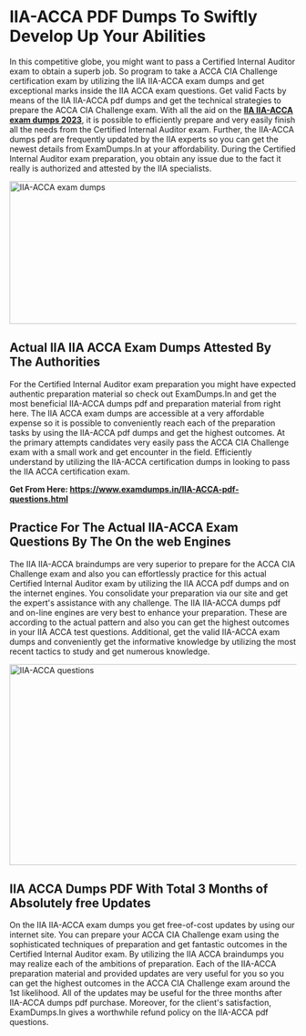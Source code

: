 <h1><strong>IIA-ACCA PDF Dumps To Swiftly Develop Up Your Abilities</strong></h1>
<p>In this competitive globe, you might want to pass a Certified Internal Auditor exam to obtain a superb job. So program to take a ACCA CIA Challenge certification exam by utilizing the IIA IIA-ACCA exam dumps and get exceptional marks inside the IIA ACCA exam questions. Get valid Facts by means of the IIA IIA-ACCA pdf dumps and get the technical strategies to prepare the ACCA CIA Challenge exam. With all the aid on the <strong><a href="https://www.examdumps.in/IIA-ACCA-pdf-questions.html">IIA IIA-ACCA exam dumps 2023</a></strong>, it is possible to efficiently prepare and very easily finish all the needs from the Certified Internal Auditor exam. Further, the IIA-ACCA dumps pdf are frequently updated by the IIA experts so you can get the newest details from ExamDumps.In at your affordability. During the Certified Internal Auditor exam preparation, you obtain any issue due to the fact it really is authorized and attested by the IIA specialists.</p>
<p><img src="https://i.ibb.co/zxJwW90/Copy-of-Online-Classes-Twitter-header-post-Made-with-Poster-My-Wall-1.png" alt="IIA-ACCA exam dumps" width="750" height="250" /></p>
<h2><strong>Actual IIA IIA ACCA Exam Dumps Attested By The Authorities</strong></h2>
<p>For the Certified Internal Auditor exam preparation you might have expected authentic preparation material so check out ExamDumps.In and get the most beneficial IIA-ACCA dumps pdf and preparation material from right here. The IIA ACCA exam dumps are accessible at a very affordable expense so it is possible to conveniently reach each of the preparation tasks by using the IIA-ACCA pdf dumps and get the highest outcomes. At the primary attempts candidates very easily pass the ACCA CIA Challenge exam with a small work and get encounter in the field. Efficiently understand by utilizing the IIA-ACCA certification dumps in looking to pass the IIA ACCA certification exam.</p>
<p><strong>Get From Here:&nbsp;<a href="https://www.examdumps.in/IIA-ACCA-pdf-questions.html">https://www.examdumps.in/IIA-ACCA-pdf-questions.html</a></strong></p>
<h2><strong>Practice For The Actual IIA-ACCA Exam Questions By The On the web Engines</strong></h2>
<p>The IIA IIA-ACCA braindumps are very superior to prepare for the ACCA CIA Challenge exam and also you can effortlessly practice for this actual Certified Internal Auditor exam by utilizing the IIA ACCA pdf dumps and on the internet engines. You consolidate your preparation via our site and get the expert's assistance with any challenge. The IIA IIA-ACCA dumps pdf and on-line engines are very best to enhance your preparation. These are according to the actual pattern and also you can get the highest outcomes in your IIA ACCA test questions. Additional, get the valid IIA-ACCA exam dumps and conveniently get the informative knowledge by utilizing the most recent tactics to study and get numerous knowledge.</p>
<p><a href="https://www.examdumps.in/IIA-ACCA-pdf-questions.html"><img src="https://i.ibb.co/QkNtdwY/Copy-of-Zoom-Online-Classes-Facebook-Share-Po-Made-with-Poster-My-Wall-1.jpg" alt="IIA-ACCA questions" width="670" height="352" /></a></p>
<h2><strong>IIA ACCA Dumps PDF With Total 3 Months of Absolutely free Updates</strong></h2>
<p>On the IIA IIA-ACCA exam dumps you get free-of-cost updates by using our internet site. You can prepare your ACCA CIA Challenge exam using the sophisticated techniques of preparation and get fantastic outcomes in the Certified Internal Auditor exam. By utilizing the IIA ACCA braindumps you may realize each of the ambitions of preparation. Each of the IIA-ACCA preparation material and provided updates are very useful for you so you can get the highest outcomes in the ACCA CIA Challenge exam around the 1st likelihood. All of the updates may be useful for the three months after IIA-ACCA dumps pdf purchase. Moreover, for the client's satisfaction, ExamDumps.In gives a worthwhile refund policy on the IIA-ACCA pdf questions.</p>
